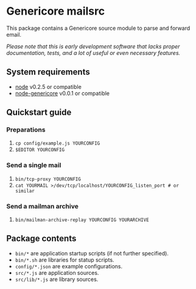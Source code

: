 # Genericore mailsrc

This package contains a Genericore source module to parse and forward email.

*Please note that this is early development software
 that lacks proper documentation, tests, and a lot of useful or even necessary features.*

## System requirements

- [node](http://nodejs.org/) v0.2.5 or compatible
- [node-genericore](https://github.com/shackspace/node-genericore) v0.0.1
  or compatible

## Quickstart guide

### Preparations
1. ``cp config/example.js YOURCONFIG``
2. ``$EDITOR YOURCONFIG``

### Send a single mail
1. ``bin/tcp-proxy YOURCONFIG``
2. ``cat YOURMAIL >/dev/tcp/localhost/YOURCONFIG_listen_port # or similar``

### Send a mailman archive
1. ``bin/mailman-archive-replay YOURCONFIG YOURARCHIVE``

## Package contents
- ``bin/*`` are application startup scripts (if not further specified).
- ``bin/*.sh`` are libraries for statup scripts.
- ``config/*.json`` are example configurations.
- ``src/*.js`` are application sources.
- ``src/lib/*.js`` are library sources.
